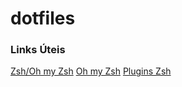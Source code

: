 # dotfiles

### Links Úteis
[Zsh/Oh my Zsh](https://github.com/ohmyzsh/ohmyzsh/wiki/Installing-ZSH)
[Oh my Zsh](https://github.com/ohmyzsh/ohmyzsh)
[Plugins Zsh](https://github.com/ohmyzsh/ohmyzsh/wiki/Plugins)